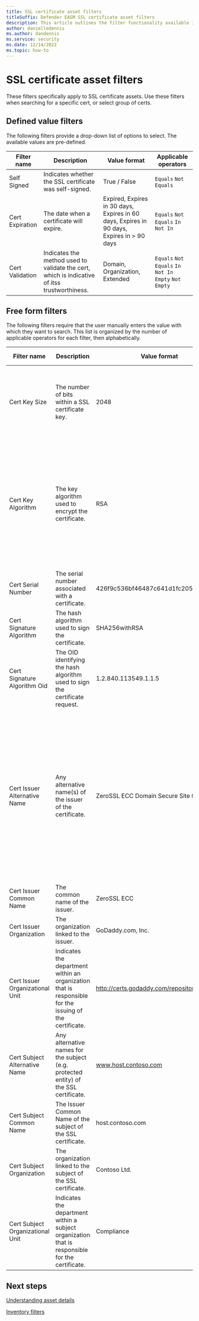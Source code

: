 ```yaml
---
title: SSL certificate asset filters
titleSuffix: Defender EASM SSL certificate asset filters 
description: This article outlines the filter functionality available in Microsoft Defender External Attack Surface Management for SSL certificate assets specifically, including operators and applicable field values.
author: danielledennis
ms.author: dandennis
ms.service: security
ms.date: 12/14/2022
ms.topic: how-to
---
```


# SSL certificate asset filters 

These filters specifically apply to SSL certificate assets. Use these filters when searching for a specific cert, or select group of certs.  


## Defined value filters  

The following filters provide a drop-down list of options to select. The available values are pre-defined. 


|       Filter name    |     Description                                                                                        |     Value format                                                                             |     Applicable operators                            |
|----------------------|--------------------------------------------------------------------------------------------------------|----------------------------------------------------------------------------------------------|-----------------------------------------------------|
|     Self Signed      |   Indicates whether the SSL certificate was self-signed.                                               |   True / False                                                                               |   `Equals` `Not Equals`                                |
|     Cert Expiration  |   The date when a certificate will expire.                                                             |   Expired, Expires in 30 days, Expires in 60 days, Expires in 90 days, Expires in > 90 days  |   `Equals` `Not Equals` `In` `Not In`                    |
|     Cert Validation  |   Indicates the method used to validate the cert, which is indicative of itss trustworthiness.         |   Domain, Organization, Extended                                                             |   `Equals` `Not Equals` `In` `Not In` `Empty` `Not Empty`  |

## Free form filters

The following filters require that the user manually enters the value with which they want to search. This list is organized by the number of applicable operators for each filter, then alphabetically. 

|       Filter name                     |     Description                                                                                            |     Value format                        |     Applicable operators                                                                                                                                                                                                                            |
|---------------------------------------|------------------------------------------------------------------------------------------------------------|-----------------------------------------|-----------------------------------------------------------------------------------------------------------------------------------------------------------------------------------------------------------------------------------------------------|
|     Cert Key Size                     |   The number of bits within a SSL certificate key.                                                         |   2048                                  |   `Equals` `Not Equals` `In` `Not In` `Greater Than or Equal To` `Less Than or Equal To` `Between` `Empty` `Not Empty`                                                                                                                                        |
|     Cert Key Algorithm                |   The key algorithm used to encrypt the certificate.                                                       |   RSA                                   |   `Equals` `Not Equals` `Starts with` `Does not start with` `In` `Not in` `Starts with in` `Does not start with in` `Contains` `Does Not Contain` `Contains In` `Does Not Contain In` `Empty` `Not Empty`                                                          |
|     Cert Serial Number                |   The serial number associated with a certificate.                                                         |   426f9c536bf46487c641d1fc20529b39bb3   |                                                                                                                                                                                                                                                     |
|     Cert Signature Algorithm          |   The hash algorithm used to sign the certificate.                                                         |   SHA256withRSA                         |                                                                                                                                                                                                                                                     |
|     Cert Signature Algorithm Oid      |   The OID identifying the hash algorithm used to sign the certificate request.                             |   1.2.840.113549.1.1.5                  |                                                                                                                                                                                                                                                     |
|     Cert Issuer Alternative Name      |   Any alternative name(s) of the issuer of the certificate.                                                |   ZeroSSL ECC Domain Secure Site CA     |   `Equals` `Not Equals` `Starts with` `Does not start with` `Matches` `Does Not Match` `In` `Not in` `Starts with in` `Does not start with in` `Matches in` `Does not match in` `Contains` `Does Not Contain` `Contains In` `Does Not Contain In` `Empty` `Not Empty`  |
|     Cert Issuer Common Name           |   The common name of the issuer.                                                                           |   ZeroSSL ECC                           |                                                                                                                                                                                                                                                     |
|     Cert Issuer Organization          |   The organization linked to the issuer.                                                                   |   GoDaddy.com, Inc.                     |                                                                                                                                                                                                                                                     |
|     Cert Issuer Organizational Unit   |   Indicates the department within an organization that is responsible for the issuing of the certificate.  |   http://certs.godaddy.com/repository/  |                                                                                                                                                                                                                                                     |
|     Cert Subject Alternative Name     |   Any alternative names for the subject (e.g. protected entity) of the SSL certificate.                    |   www.host.contoso.com                  |                                                                                                                                                                                                                                                     |
|     Cert Subject Common Name          |   The Issuer Common Name of the subject of the SSL certificate.                                            |   host.contoso.com                      |                                                                                                                                                                                                                                                     |
|     Cert Subject Organization         |   The organization linked to the subject of the SSL certificate.                                           |   Contoso Ltd.                          |                                                                                                                                                                                                                                                     |
|     Cert Subject Organizational Unit  |   Indicates the department within a subject organization that is responsible for the certificate.          |   Compliance                            |                                                                                                                                                                                                                                                     |

## Next steps 
[Understanding asset details](understanding-asset-details.md)

[Inventory filters](inventory-filters.md) 
